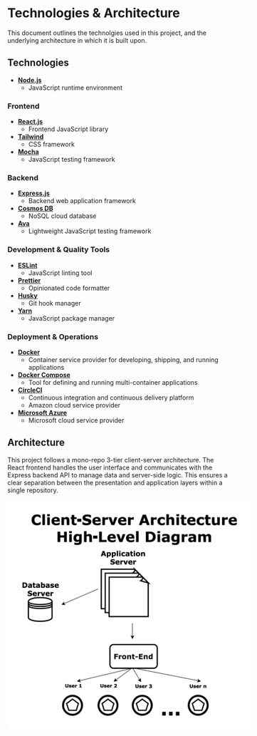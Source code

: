 # Technologies & Architecture

This document outlines the technolgies used in this project, and the underlying architecture in which it is built upon.

## Technologies

- [**Node.js**](https://nodejs.org/en)
  - JavaScript runtime environment

### Frontend

- [**React.js**](https://react.dev/)
  - Frontend JavaScript library
- [**Tailwind**](https://tailwindcss.com/)
  - CSS framework
- [**Mocha**](https://mochajs.org/)
  - JavaScript testing framework

### Backend

- [**Express.js**](https://expressjs.com/)
  - Backend web application framework
- [**Cosmos DB**](https://azure.microsoft.com/en-us/products/cosmos-db)
  - NoSQL cloud database
- [**Ava**](https://github.com/avajs/ava)
  - Lightweight JavaScript testing framework

### Development & Quality Tools

- [**ESLint**](https://eslint.org/)
  - JavaScript linting tool
- [**Prettier**](https://prettier.io/)
  - Opinionated code formatter
- [**Husky**](https://typicode.github.io/husky/)
  - Git hook manager
- [**Yarn**](https://yarnpkg.com/)
  - JavaScript package manager

### Deployment & Operations

- [**Docker**](https://www.docker.com/)
  - Container service provider for developing, shipping, and running applications
- [**Docker Compose**](https://docs.docker.com/compose/)
  - Tool for defining and running multi-container applications
- [**CircleCI**](https://circleci.com/)
  - Continuous integration and continuous delivery platform
  - Amazon cloud service provider
- [**Microsoft Azure**](https://azure.microsoft.com/en-ca)
  - Microsoft cloud service provider

## Architecture

This project follows a mono-repo 3-tier client-server architecture. The React frontend handles the user interface and communicates with the Express backend API to manage data and server-side logic. This ensures a clear separation between the presentation and application layers within a single repository.

<p align="center"><img width="500px" src="../assets/client-server-diagram.png" style="background-color: #ffffff; border-radius: 8px; padding: 24px;" /></p>
